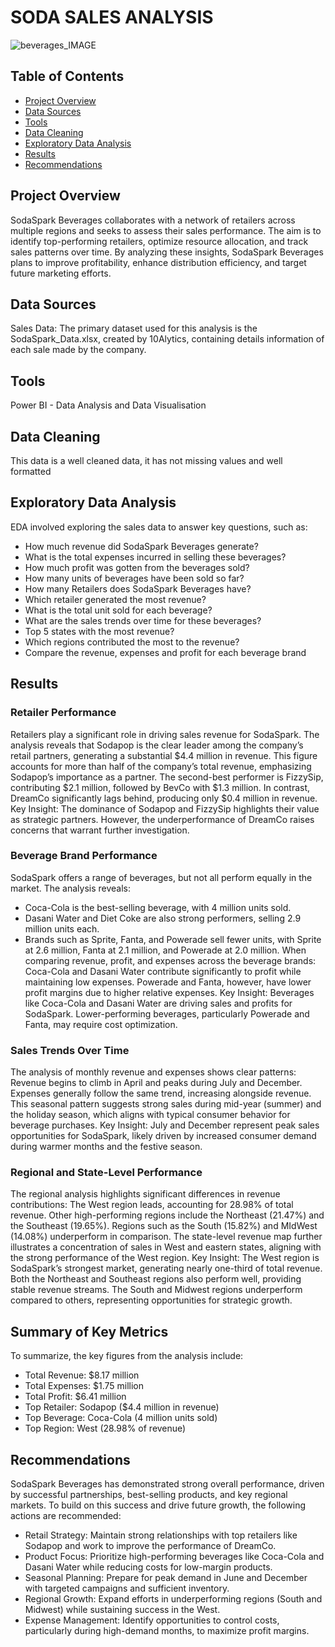 # SODA SALES ANALYSIS 
![beverages_IMAGE](https://github.com/user-attachments/assets/200569d2-ad00-41b4-9c11-45b3f51db26f)


## Table of Contents
- [Project Overview](#Project-Overiew)
- [Data Sources](#Data-Sources)
- [Tools](#Tools)
- [Data Cleaning](#Data-Cleaning)
- [Exploratory Data Analysis](#Exploratory-Data-Analysis)
- [Results](#Results)
- [Recommendations](#Recommendations)

## Project Overview
SodaSpark Beverages collaborates with a network of retailers across multiple regions and seeks to assess their sales performance. The aim is to identify top-performing retailers, optimize resource allocation, and track sales patterns over time. By analyzing these insights, SodaSpark Beverages plans to improve profitability, enhance distribution efficiency, and target future marketing efforts.

## Data Sources
Sales Data: The primary dataset used for this analysis is the SodaSpark_Data.xlsx,  created by 10Alytics, containing details information of each sale made by the company.

## Tools
Power BI - Data Analysis and Data Visualisation

## Data Cleaning 
This data is a well cleaned data, it has not missing values and well formatted

## Exploratory Data Analysis
EDA involved exploring the sales data to answer key questions, such as:
- How much revenue did SodaSpark Beverages generate?
- What is the total expenses incurred in selling these beverages?
- How much profit was gotten from the beverages sold?
- How many units of beverages have been sold so far?
- How many Retailers does SodaSpark Beverages have?
- Which retailer generated the most revenue?
- What is the total unit sold for each beverage?
- What are the sales trends over time for these beverages?
- Top 5 states with the most revenue?
- Which regions contributed the most to the revenue?
- Compare the revenue, expenses and profit for each beverage brand

## Results 
### Retailer Performance
Retailers play a significant role in driving sales revenue for SodaSpark. The analysis reveals that Sodapop is the clear leader among the company’s retail partners, generating a substantial $4.4 million in revenue. This figure accounts for more than half of the company’s total revenue, emphasizing Sodapop’s importance as a partner. The second-best performer is FizzySip, contributing $2.1 million, followed by BevCo with $1.3 million. In contrast, DreamCo significantly lags behind, producing only $0.4 million in revenue.
Key Insight: The dominance of Sodapop and FizzySip highlights their value as strategic partners. However, the underperformance of DreamCo raises concerns that warrant further investigation.

### Beverage Brand Performance
SodaSpark offers a range of beverages, but not all perform equally in the market. The analysis reveals:
 - Coca-Cola is the best-selling beverage, with 4 million units sold.
 - Dasani Water and Diet Coke are also strong performers, selling 2.9 million units each.
 - Brands such as Sprite, Fanta, and Powerade sell fewer units, with Sprite at 2.6 million, Fanta at 2.1 million, and Powerade at 2.0 million.
When comparing revenue, profit, and expenses across the beverage brands: Coca-Cola and Dasani Water contribute significantly to profit while maintaining low expenses. Powerade and Fanta, however, have lower profit margins due to higher relative expenses.
Key Insight: Beverages like Coca-Cola and Dasani Water are driving sales and profits for SodaSpark. Lower-performing beverages, particularly Powerade and Fanta, may require cost optimization.

### Sales Trends Over Time
The analysis of monthly revenue and expenses shows clear patterns: Revenue begins to climb in April and peaks during July and December. Expenses generally follow the same trend, increasing alongside revenue. This seasonal pattern suggests strong sales during mid-year (summer) and the holiday season, which aligns with typical consumer behavior for beverage purchases.
Key Insight: July and December represent peak sales opportunities for SodaSpark, likely driven by increased consumer demand during warmer months and the festive season.

### Regional and State-Level Performance
The regional analysis highlights significant differences in revenue contributions: The West region leads, accounting for 28.98% of total revenue. Other high-performing regions include the Northeast (21.47%) and the Southeast (19.65%). Regions such as the South (15.82%) and MIdWest (14.08%) underperform in comparison. The state-level revenue map further illustrates a concentration of sales in West and eastern states, aligning with the strong performance of the West region.
Key Insight: The West region is SodaSpark’s strongest market, generating nearly one-third of total revenue. Both the Northeast and Southeast regions also perform well, providing stable revenue streams. The South and Midwest regions underperform compared to others, representing opportunities for strategic growth. 

## Summary of Key Metrics
To summarize, the key figures from the analysis include:
- Total Revenue: $8.17 million
- Total Expenses: $1.75 million
- Total Profit: $6.41 million
- Top Retailer: Sodapop ($4.4 million in revenue)
- Top Beverage: Coca-Cola (4 million units sold)
- Top Region: West (28.98% of revenue)

## Recommendations
SodaSpark Beverages has demonstrated strong overall performance, driven by successful partnerships, best-selling products, and key regional markets. To build on this success and drive future growth, the following actions are recommended:
-	Retail Strategy: Maintain strong relationships with top retailers like Sodapop and work to improve the performance of DreamCo.
- Product Focus: Prioritize high-performing beverages like Coca-Cola and Dasani Water while reducing costs for low-margin products.
-	Seasonal Planning: Prepare for peak demand in June and December with targeted campaigns and sufficient inventory.
-	Regional Growth: Expand efforts in underperforming regions (South and Midwest) while sustaining success in the West.
-	Expense Management: Identify opportunities to control costs, particularly during high-demand months, to maximize profit margins.


